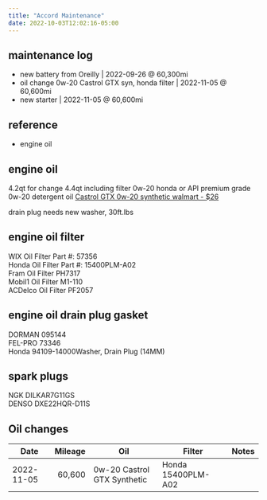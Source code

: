 ```yaml
---
title: "Accord Maintenance"
date: 2022-10-03T12:02:16-05:00
---
```


## maintenance log
- new battery from Oreilly | 2022-09-26 @ 60,300mi
- oil change 0w-20 Castrol GTX syn, honda filter | 2022-11-05 @ 60,600mi
- new starter | 2022-11-05 @ 60,600mi

## reference
- engine oil 

## engine oil
4.2qt for change
4.4qt including filter
0w-20 honda or API premium grade 0w-20 detergent oil
[Castrol GTX 0w-20 synthetic walmart - $26](https://www.walmart.com/ip/Castrol-GTX-Full-Synthetic-0W-20-Motor-Oil-5-Quarts/642506040)  

drain plug needs new washer, 30ft.lbs  

## engine oil filter
WIX Oil Filter Part #: 57356  
Honda Oil Filter Part #: 15400PLM-A02  
Fram Oil Filter PH7317  
Mobil1 Oil Filter M1-110  
ACDelco Oil Filter PF2057  

## engine oil drain plug gasket
DORMAN 095144  
FEL-PRO 73346  
Honda 94109-14000Washer, Drain Plug (14MM)  

## spark plugs
NGK DILKAR7G11GS  
DENSO DXE22HQR-D11S  

## Oil changes
Date | Mileage | Oil | Filter | Notes
---|---:|---|---|---
2022-11-05 | 60,600 | 0w-20 Castrol GTX Synthetic | Honda 15400PLM-A02| 